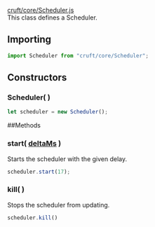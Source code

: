 
[cruft/core/Scheduler.js](https://github.com/mjneil/CruftEngine/blob/master/cruft/core/Scheduler.js)		
This class defines a Scheduler. 

## Importing
```javascript
import Scheduler from "cruft/core/Scheduler";
```

## Constructors

### Scheduler( )

```javascript
let scheduler = new Scheduler();
```


##Methods

### start( [deltaMs](/primitives.md#number) )
Starts the scheduler with the given delay. 
```javascript
scheduler.start(17);
```

### kill( )
Stops the scheduler from updating. 
```javascript
scheduler.kill()
```

